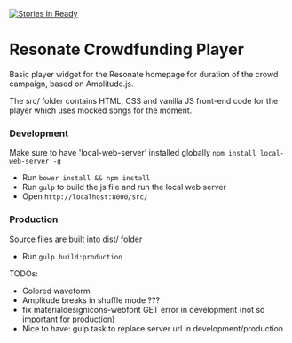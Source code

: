 [![Stories in Ready](https://badge.waffle.io/resonatecoop/resonate-crowdfund-player.png?label=ready&title=Ready)](https://waffle.io/resonatecoop/resonate-crowdfund-player)
# Resonate Crowdfunding Player

Basic player widget for the Resonate homepage for duration of the crowd campaign, based on Amplitude.js.

The src/ folder contains HTML, CSS and vanilla JS front-end code for the player which uses mocked songs for the moment.

### Development

Make sure to have 'local-web-server' installed globally `npm install local-web-server -g`

* Run `bower install && npm install`
* Run `gulp` to build the js file and run the local web server
* Open `http://localhost:8000/src/`

### Production

Source files are built into dist/ folder
* Run `gulp build:production`

TODOs:

* Colored waveform
* Amplitude breaks in shuffle mode ???
* fix materialdesignicons-webfont GET error in development (not so important for production)
* Nice to have: gulp task to replace server url in development/production
